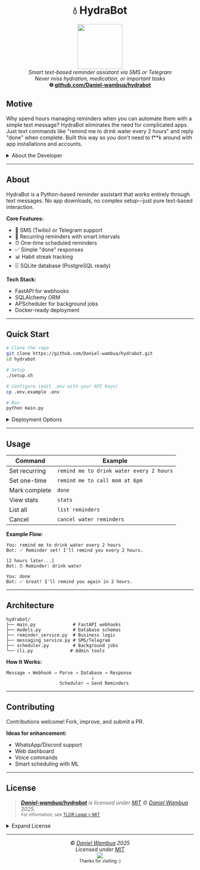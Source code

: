 <h1 align="center">💧 HydraBot</h1>
<p align="center">
<a href="https://github.com/Daniel-wambua/hydrabot"><img src="https://i.ibb.co/7JMXxbF/hydra.png" width="120" /><br /></a>
<i>Smart text-based reminder assistant via SMS or Telegram</i>
<br />
<i>Never miss hydration, medication, or important tasks</i>
<br />
<b>🌐 <a href="https://github.com/Daniel-wambua/hydrabot">github.com/Daniel-wambua/hydrabot</a></b> <br />
</p>

## Motive
Why spend hours managing reminders when you can automate them with a simple text message?
HydraBot eliminates the need for complicated apps. Just text commands like "remind me to drink water every 2 hours" and reply "done" when complete. Built this way so you don't need to f**k around with app installations and accounts.

<details>
  <summary>About the Developer</summary>

> **Professional Background**<br>
> I'm an experienced, Principal-level full stack engineer with a passion for quality, performance, mentoring, technology and open source. I believe the best judge of a developer is their code, and while I cannot share proprietary work, I have many open source projects on my [GitHub](https://github.com/Daniel-wambua) and showcase my skills at [danielwambua.dev](https://danielwambua.dev).

</details>

---

## About

HydraBot is a Python-based reminder assistant that works entirely through text messages. No app downloads, no complex setup—just pure text-based interaction.

**Core Features:**
- 📱 SMS (Twilio) or Telegram support
- 🔄 Recurring reminders with smart intervals
- ⏰ One-time scheduled reminders
- ✅ Simple "done" responses
- 📊 Habit streak tracking
- 🗄️ SQLite database (PostgreSQL ready)

**Tech Stack:**
- FastAPI for webhooks
- SQLAlchemy ORM
- APScheduler for background jobs
- Docker-ready deployment

---

## Quick Start

```bash
# Clone the repo
git clone https://github.com/Daniel-wambua/hydrabot.git
cd hydrabot

# Setup
./setup.sh

# Configure (edit .env with your API keys)
cp .env.example .env

# Run
python main.py
```

<details><summary>Deployment Options</summary>

- **Docker**: `docker-compose up -d`
- **Replit**: Import repo, add secrets, run
- **Render/Railway**: Connect repo, deploy
- **VPS**: Clone, setup, run with systemd

</details>

---

## Usage

| Command | Example |
|---------|---------|
| Set recurring | `remind me to drink water every 2 hours` |
| Set one-time | `remind me to call mom at 6pm` |
| Mark complete | `done` |
| View stats | `stats` |
| List all | `list reminders` |
| Cancel | `cancel water reminders` |

**Example Flow:**
```
You: remind me to drink water every 2 hours
Bot: ✅ Reminder set! I'll remind you every 2 hours.

[2 hours later...]
Bot: ⏰ Reminder: drink water

You: done
Bot: ✅ Great! I'll remind you again in 2 hours.
```

---

## Architecture

```
hydrabot/
├── main.py              # FastAPI webhooks
├── models.py            # Database schemas
├── reminder_service.py  # Business logic
├── messaging_service.py # SMS/Telegram
├── scheduler.py         # Background jobs
└── cli.py              # Admin tools
```

**How It Works:**
```
Message → Webhook → Parse → Database → Response
                                ↓
                    Scheduler → Send Reminders
```

---

## Contributing

Contributions welcome! Fork, improve, and submit a PR.

**Ideas for enhancement:**
- WhatsApp/Discord support
- Web dashboard
- Voice commands
- Smart scheduling with ML

---

## License

> _**[Daniel-wambua/hydrabot](https://github.com/Daniel-wambua/hydrabot)** is licensed under [MIT](https://github.com/Daniel-wambua/hydrabot/blob/HEAD/LICENSE) © [Daniel Wambua](https://danielwambua.dev) 2025._<br>
> <sup align="right">For information, see <a href="https://tldrlegal.com/license/mit-license">TLDR Legal > MIT</a></sup>

<details>
<summary>Expand License</summary>

```
The MIT License (MIT)
Copyright (c) Daniel Wambua <daniel@wambua.com>

Permission is hereby granted, free of charge, to any person obtaining a copy 
of this software and associated documentation files (the "Software"), to deal 
in the Software without restriction, including without limitation the rights 
to use, copy, modify, merge, publish, distribute, sub-license, and/or sell 
copies of the Software, and to permit persons to whom the Software is furnished 
to do so, subject to the following conditions:

The above copyright notice and this permission notice shall be included in all 
copies or substantial portions of the Software.

THE SOFTWARE IS PROVIDED "AS IS", WITHOUT WARRANTY OF ANY KIND, EXPRESS OR IMPLIED,
INCLUDING BUT NOT LIMITED TO THE WARRANTIES OF MERCHANTABILITY, FITNESS FOR A
PARTICULAR PURPOSE AND NON INFRINGEMENT. IN NO EVENT SHALL THE AUTHORS OR COPYRIGHT
HOLDERS BE LIABLE FOR ANY CLAIM, DAMAGES OR OTHER LIABILITY, WHETHER IN AN ACTION
OF CONTRACT, TORT OR OTHERWISE, ARISING FROM, OUT OF OR IN CONNECTION WITH THE
SOFTWARE OR THE USE OR OTHER DEALINGS IN THE SOFTWARE.
```

</details>

---

<!-- License + Copyright -->
<p align="center">
  <i>© <a href="https://danielwambua.dev">Daniel Wambua</a> 2025</i><br>
  <i>Licensed under <a href="https://gist.github.com/Daniel-wambua/143d2ee01ccc5c052a17">MIT</a></i><br>
  <a href="https://github.com/Daniel-wambua"><img src="https://i.ibb.co/4KtpYxb/octocat-clean-mini.png" /></a><br>
  <sup>Thanks for visiting :)</sup>
</p>

<!-- ASCII Art -->
<!-- 
                    🌊 Stay Hydrated 🌊
                    
         _____
        /     \
       | () () |    "Drink water!"
        \  ^  /
         |||||
         |||||
         
    ~~~~~~~~~~~~~~~~~~~~~~~~~~~~~~~~~
       H Y D R A B O T   2 0 2 5
    ~~~~~~~~~~~~~~~~~~~~~~~~~~~~~~~~~
-->
